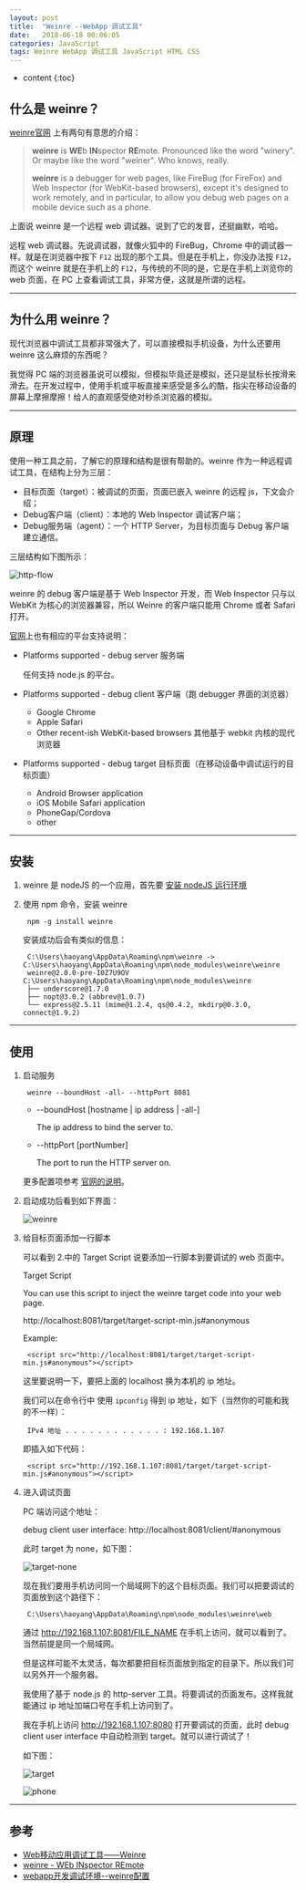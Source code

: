 ```yaml
---
layout: post
title:  "Weinre --WebApp 调试工具"
date:   2018-06-18 00:06:05
categories: JavaScript
tags: Weinre WebApp 调试工具 JavaScript HTML CSS
---
```


* content
{:toc}


## 什么是 weinre？

[weinre官网](http://people.apache.org/~pmuellr/weinre/docs/latest/Home.html) 上有两句有意思的介绍：

> **weinre** is **WE**b **IN**spector **RE**mote. Pronounced like the word "winery". Or maybe like the word "weiner". Who knows, really.
>
> **weinre** is a debugger for web pages, like FireBug (for FireFox) and Web Inspector (for WebKit-based browsers), except it's designed to work remotely, and in particular, to allow you debug web pages on a mobile device such as a phone.





上面说 weinre 是一个远程 web 调试器。说到了它的发音，还挺幽默，哈哈。

远程 web 调试器。先说调试器，就像火狐中的 FireBug，Chrome 中的调试器一样。就是在浏览器中按下 `F12` 出现的那个工具。但是在手机上，你没办法按 `F12`，而这个 weinre 就是在手机上的 `F12`，与传统的不同的是，它是在手机上浏览你的 web 页面，在 PC 上查看调试工具，非常方便，这就是所谓的远程。

---

## 为什么用 weinre？

现代浏览器中调试工具都非常强大了，可以直接模拟手机设备，为什么还要用 weinre 这么麻烦的东西呢？

我觉得 PC 端的浏览器虽说可以模拟，但模拟毕竟还是模拟，还只是鼠标长按滑来滑去。在开发过程中，使用手机或平板直接来感受是多么的酷，指尖在移动设备的屏幕上摩擦摩擦！给人的直观感受绝对秒杀浏览器的模拟。

---

## 原理

使用一种工具之前，了解它的原理和结构是很有帮助的。weinre 作为一种远程调试工具，在结构上分为三层：

* 目标页面（target）：被调试的页面，页面已嵌入 weinre 的远程 js，下文会介绍；
* Debug客户端（client）：本地的 Web Inspector 调试客户端；
* Debug服务端（agent）：一个 HTTP Server，为目标页面与 Debug 客户端建立通信。

三层结构如下图所示：

![http-flow](http://muellerware.org/papers/weinre/images/http-flow.png)

weinre 的 debug 客户端是基于 Web Inspector 开发，而 Web Inspector 只与以 WebKit 为核心的浏览器兼容，所以 Weinre 的客户端只能用 Chrome 或者 Safari 打开。

[官网](http://people.apache.org/~pmuellr/weinre/docs/latest/Home.html)上也有相应的平台支持说明：

* Platforms supported - debug server 服务端

    任何支持 node.js 的平台。

* Platforms supported - debug client 客户端（跑 debugger 界面的浏览器）

    * Google Chrome
    * Apple Safari
    * Other recent-ish WebKit-based browsers 其他基于 webkit 内核的现代浏览器

* Platforms supported - debug target 目标页面（在移动设备中调试运行的目标页面）

    * Android Browser application
    * iOS Mobile Safari application
    * PhoneGap/Cordova
    * other

---

## 安装

1. weinre 是 nodeJS 的一个应用，首先要 [安装 nodeJS 运行环境](https://nodejs.org/)
2. 使用 npm 命令，安装 weinre

        npm -g install weinre

    安装成功后会有类似的信息：

        C:\Users\haoyang\AppData\Roaming\npm\weinre -> C:\Users\haoyang\AppData\Roaming\npm\node_modules\weinre\weinre
        weinre@2.0.0-pre-I0Z7U9OV C:\Users\haoyang\AppData\Roaming\npm\node_modules\weinre
        ├── underscore@1.7.0
        ├── nopt@3.0.2 (abbrev@1.0.7)
        └── express@2.5.11 (mime@1.2.4, qs@0.4.2, mkdirp@0.3.0, connect@1.9.2)

---

## 使用

1. 启动服务

        weinre --boundHost -all- --httpPort 8081

    * --boundHost [hostname \| ip address \| -all-]

        The ip address to bind the server to.

    * --httpPort [portNumber]

        The port to run the HTTP server on.

    更多配置项参考 [官网的说明](http://people.apache.org/~pmuellr/weinre/docs/latest/Running.html)。

2. 启动成功后看到如下界面：

    ![weinre](http://7q5cdt.com1.z0.glb.clouddn.com/blog-weinre.png)

3. 给目标页面添加一行脚本

    可以看到 2.中的 Target Script 说要添加一行脚本到要调试的 web 页面中。

    Target Script

    You can use this script to inject the weinre target code into your web page.

    http://localhost:8081/target/target-script-min.js#anonymous

    Example:

        <script src="http://localhost:8081/target/target-script-min.js#anonymous"></script>

    这里要说明一下，要把上面的 localhost 换为本机的 ip 地址。

    我们可以在命令行中 使用 `ipconfig` 得到 ip 地址，如下（当然你的可能和我的不一样）：

        IPv4 地址 . . . . . . . . . . . . : 192.168.1.107

    即插入如下代码：

        <script src="http://192.168.1.107:8081/target/target-script-min.js#anonymous"></script>

4. 进入调试页面

    PC 端访问这个地址：

    debug client user interface:    http://localhost:8081/client/#anonymous

    此时 target 为 none，如下图：

    ![target-none](http://7q5cdt.com1.z0.glb.clouddn.com/blog-target-none.png)

    现在我们要用手机访问同一个局域网下的这个目标页面。我们可以把要调试的页面放到这个路径下：

        C:\Users\haoyang\AppData\Roaming\npm\node_modules\weinre\web

    通过 http://192.168.1.107:8081/FILE_NAME 在手机上访问，就可以看到了。当然前提是同一个局域网。

    但是这样可能不太灵活，每次都要把目标页面放到指定的目录下。所以我们可以另外开一个服务器。

    我使用了基于 node.js 的 http-server 工具。将要调试的页面发布。这样我就能通过 ip 地址加端口号在手机上访问到了。

    我在手机上访问 http://192.168.1.107:8080 打开要调试的页面，此时 debug client user interface 中自动检测到 target。就可以进行调试了！

    如下图：

    ![target](http://7q5cdt.com1.z0.glb.clouddn.com/blog-target.png)

    ![phone](http://7q5cdt.com1.z0.glb.clouddn.com/blog-1954958440_meitu_2.jpg)

---

## 参考

* [Web移动应用调试工具——Weinre](http://blog.csdn.net/dojotoolkit/article/details/6280924)
* [weinre - WEb INspector REmote](http://muellerware.org/papers/weinre/manual.html)
* [webapp开发调试环境--weinre配置](http://blog.csdn.net/smy_yu/article/details/38922315)
